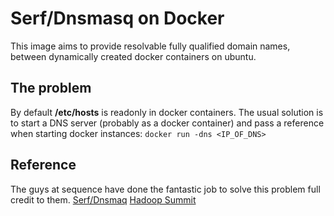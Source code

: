# Serf/Dnsmasq on Docker

This image aims to provide resolvable fully qualified domain names,
between dynamically created docker containers on ubuntu.

## The problem

By default **/etc/hosts** is readonly in docker containers. The usual
solution is to start a DNS server (probably as a docker container) and pass
a reference when starting docker instances: `docker run -dns <IP_OF_DNS>`


## Reference
The guys at sequence have done the fantastic job to solve this problem full credit to them.
[Serf/Dnsmaq](https://github.com/sequenceiq/docker-serf)
[Hadoop Summit](http://www.slideshare.net/JanosMatyas/docker-based-hadoop-provisioning)
